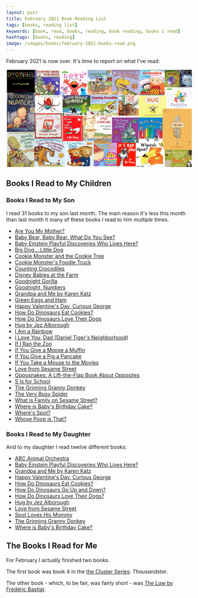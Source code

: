 ```yaml
---
layout: post
title: February 2021 Book Reading List
tags: [books, reading list]
keywords: [book, read, books, reading, book reading, books i read]
hashtags: [books, reading]
image: /images/books/february-2021-books-read.png
---
```


February 2021 is now over. It's time to report on what I've read:

![All the covers of the books I read both to myself and to my children in February 2021](/images/books/february-2021-books-read.png)

## Books I Read to My Children

### Books I Read to My Son

I read 31 books to my son last month. The main reason it's less this month than last month it many of these books I read to him *multiple* times.

* [Are You My Mother?](https://www.abebooks.com/products/isbn/9780394800189)
* [Baby Bear, Baby Bear, What Do You See?](https://www.abebooks.com/products/isbn/9780141384450/30697299142)
* [Baby Einstein Playful Discoveries Who Lives Here?](https://www.abebooks.com/products/isbn/9780439912570)
* [Big Dog... Little Dog](https://www.abebooks.com/products/isbn/9780394826691/30666031157)
* [Cookie Monster and the Cookie Tree](https://www.abebooks.com/products/isbn/9780307010308/30837946040)
* [Cookie Monster's Foodie Truck](https://www.abebooks.com/products/isbn/9781984895875/30827069035)
* [Counting Crocodiles](https://www.abebooks.com/9780152163563/Counting-Crocodiles-Sierra-Judy-0152163565/plp)
* [Disney Babies at the Farm](https://www.abebooks.com/products/isbn/9789999029834/30560927683)
* [Goodnight Gorilla](https://www.abebooks.com/products/isbn/9780399239946/30793121443)
* [Goodnight, Numbers](https://www.abebooks.com/products/isbn/9780375977459/30706708956)
* [Grandpa and Me by Karen Katz](https://www.abebooks.com/products/isbn/9780689866449/30666235613)
* [Green Eggs and Ham](https://www.abebooks.com/products/isbn/9780583324205/30860925467)
* [Happy Valentine's Day, Curious George](https://www.abebooks.com/products/isbn/9780547131078/30856142000)
* [How Do Dinosaurs Eat Cookies?](https://www.abebooks.com/products/isbn/9780545382533/30756568662)
* [How Do Dinosaurs Love Their Dogs](https://www.abebooks.com/products/isbn/9780545153522/30850364336)
* [Hug by Jez Alborough](https://www.abebooks.com/products/isbn/9780763615765/30763027521)
* [I Am a Rainbow](https://www.abebooks.com/products/isbn/9780399255113/30832502563)
* [I Love You, Dad (Daniel Tiger's Neighborhood)](https://www.abebooks.com/products/isbn/9781481457361/30754647849)
* [If I Ran the Zoo](https://www.abebooks.com/products/isbn/9780394800813/30860529295)
* [If You Give a Moose a Muffin](https://www.abebooks.com/products/isbn/9780064433983/30114622634)
* [If You Give a Pig a Pancake](https://www.abebooks.com/products/isbn/9780439046213/30802331533)
* [If You Take a Mouse to the Movies](https://www.abebooks.com/products/isbn/9780439254069/30651699963)
* [Love from Sesame Street](https://www.abebooks.com/products/isbn/9781728213675/30705949939)
* [Opposnakes: A Lift-the-Flap Book About Opposites](https://www.abebooks.com/products/isbn/9781416978756/30799998996)
* [S Is for School]()
* [The Grinning Granny Donkey](https://www.abebooks.com/products/isbn/9780702304279)
* [The Very Busy Spider](https://www.abebooks.com/products/isbn/9780399229190/30714961470)
* [What is Family on Sesame Street?](https://www.abebooks.com/products/isbn/9781728210087/30742250403)
* [Where is Baby's Birthday Cake?](https://www.abebooks.com/products/isbn/9781416958178/30840501202)
* [Where's Spot?](https://www.abebooks.com/products/isbn/9780140507409/30665976303)
* [Whose Poop is That?](https://www.abebooks.com/products/isbn/9781570917981/30858517405)

### Books I Read to My Daughter

And to my daughter I read twelve different books:

* [ABC Animal Orchestra](https://www.abebooks.com/products/isbn/9781606850541/30828258415)
* [Baby Einstein Playful Discoveries Who Lives Here?](https://www.abebooks.com/products/isbn/9780439912570)
* [Grandpa and Me by Karen Katz](https://www.abebooks.com/products/isbn/9780689866449/30666235613)
* [Happy Valentine's Day, Curious George](https://www.abebooks.com/products/isbn/9780547131078/30856142000)
* [How Do Dinosaurs Eat Cookies?](https://www.abebooks.com/products/isbn/9780545382533/30756568662)
* [How Do Dinosaurs Go Up and Down?](https://www.abebooks.com/products/isbn/9780545279420/30644188329)
* [How Do Dinosaurs Love Their Dogs?](https://www.abebooks.com/products/isbn/9780545153522/30850364336)
* [Hug by Jez Alborough](https://www.abebooks.com/products/isbn/9780763615765/30763027521)
* [Love from Sesame Street](https://www.abebooks.com/products/isbn/9781728213675/30705949939)
* [Spot Loves His Mommy](https://www.abebooks.com/products/isbn/9780399245114/30852050448)
* [The Grinning Granny Donkey](https://www.abebooks.com/products/isbn/9780702304279)
* [Where is Baby's Birthday Cake?](https://www.abebooks.com/products/isbn/9781416958178/30840501202)

## The Books I Read for Me

For February I actually finished two books.

The first book was book 4 in the [the Cluster Series](https://www.amazon.com/gp/product/B07G2235FK/?tag=hendrixjoseph-20): *Thousandstar*.

The other book - which, to be fair, was fairly short - was [*The Law* by Frédéric Bastiat](https://store.fee.org/collections/best-sellers/products/the-law).
